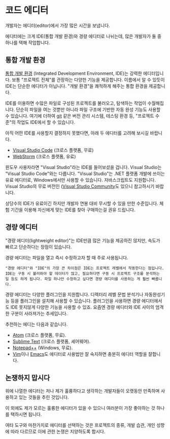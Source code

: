 # 코드 에디터

개발자는 에디터(editor)에서 가장 많은 시간을 보냅니다.

에디터에는 크게 IDE(통합 개발 환경)와 경량 에디터로 나뉘는데, 많은 개발자가 둘 중 하나를 택해 작업합니다.

## 통합 개발 환경

[통합 개발 환경](https://en.wikipedia.org/wiki/Integrated_development_environment) (Integrated Development Environment, IDE)는 강력한 에디터입니다. 보통 "프로젝트 전체"를 관장하는 다양한 기능을 제공합니다. 이름에서 알 수 있듯이 IDE는 단순한 에디터가 아닙니다. "개발 환경"을 쾌적하게 해주는 통합 환경을 제공합니다.

IDE를 이용하면 수많은 파일로 구성된 프로젝트를 불러오고, 탐색하는 작업이 수월해집니다. 단순히 파일을 여는 것뿐만 아니라 파일 구조에 기반한 자동 완성 기능도 사용할 수 있습니다. 여기에 더하여 [git](https://git-scm.com/) 같은 버전 관리 시스템, 테스팅 환경 등, "프로젝트 수준"의 작업도 IDE에서 할 수 있습니다.

아직 어떤 IDE를 사용할지 결정하지 못했다면, 아래 두 에디터를 고려해 보시길 바랍니다.

- [Visual Studio Code](https://code.visualstudio.com/) (크로스 플랫폼, 무료)
- [WebStorm](http://www.jetbrains.com/webstorm/) (크로스 플랫폼, 유료)

윈도우 사용자라면 "Visual Studio"라는 IDE를 들어보셨을 겁니다. Visual Studio는 "Visual Studio Code"와는 다릅니다. "Visual Studio"는 .NET 플랫폼 개발에 쓰이는 유료 에디터로, Windows에서만 사용할 수 있습니다. 자바스크립트도 지원합니다. Visual Studio의 무료 버전인 ([Visual Studio Community](https://www.visualstudio.com/vs/community/)도 있으니 참고하시기 바랍니다.

상당수의 IDE가 유료이긴 하지만 개발자 연봉 대비 무시할 수 있을 만한 수준입니다. 체험 기간을 이용해 자신에게 맞는 IDE를 찾아 구매하는걸 권유 드립니다.

## 경량 에디터

"경량 에디터(lightweight editor)"는 IDE만큼 많은 기능을 제공하진 않지만, 속도가 빠르고 단순하다는 장점이 있습니다.

경량 에디터는 파일을 열고 즉시 수정하고자 할 때 주로 사용됩니다.

    "경량 에디터"와 "IDE"의 가장 큰 차이점은 IDE는 프로젝트 레벨에서 작동한다는 점입니다. IDE는 구동 시 불러와야 할 데이터가 많고, 필요하다면 구동 시 프로젝트 구조를 분석하는 일 등도 하게 됩니다. 파일 하나만 수정하고 싶다면 경량 에디터를 사용하는 게 훨씬 빠릅니다.

경량 에디터는 다양한 플러그인을 지원합니다. 디렉터리 레벨 문법 분석기나 자동완성기능 등을 플러그인을 설치해 사용할 수 있습니다. 플러그인을 사용하면 경량 에디터에서도 IDE 못지않게 다양한 기능을 사용할 수 있죠. 요즘엔 경량 에디터와 IDE 사이의 엄격한 구분이 사라져가는 추세입니다.

추천하는 에디는 다음과 같습니다.

- [Atom](https://atom.io/) (크로스 플랫폼, 무료).
- [Sublime Text](http://www.sublimetext.com) (크로스 플랫폼, 셰어웨어).
- [Notepad++](https://notepad-plus-plus.org/) (Windows, 무료).
- [Vim](http://www.vim.org/)이나 [Emacs](https://www.gnu.org/software/emacs/)도 에디터로 사용법만 잘 숙지하면 충분히 에디터 역할을 잘합니다.

## 논쟁하지 맙시다

위에 나열한 에디터는 저나 제가 훌륭하다고 생각하는 개발자들이 오랫동안 만족하며 사용하고 있는 것들을 추린 것입니다.

이 외에도 제가 모르는 훌륭한 에디터가 있을 수 있으니 여러분이 가장 좋아하는 것 하나를 택하시면 됩니다.

여타 도구와 마찬가지로 에디터를 선택하는 것은 프로젝트의 종류, 개발 습관, 개인 성향에 따라 다르므로 이에 관한 논쟁은 지양하도록 합시다.
